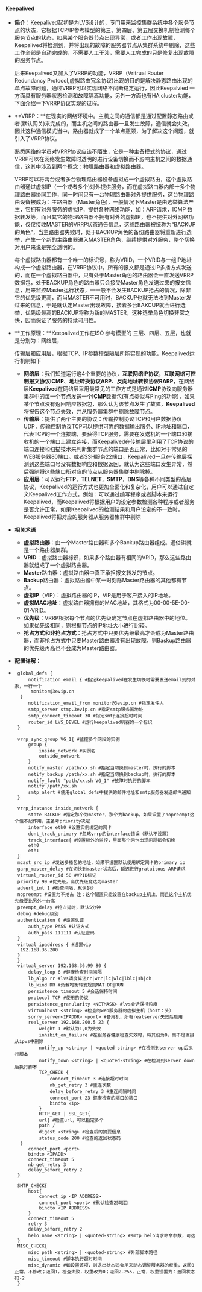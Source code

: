 #### Keepalived

- **简介**：Keepalived起初是为LVS设计的，专门用来监控集群系统中各个服务节点的状态，它根据TCP/IP参考模型的第三、第四层、第五层交换机制检测每个服务节点的状态，如果某个服务器节点出现异常，或者工作出现故障，Keepalived将检测到，并将出现的故障的服务器节点从集群系统中剔除，这些工作全部是自动完成的，不需要人工干涉，需要人工完成的只是修复出现故障的服务节点。

   后来Keepalived又加入了VRRP的功能，VRRP（Vritrual Router Redundancy Protocol,虚拟路由冗余协议)出现的目的是解决静态路由出现的单点故障问题，通过VRRP可以实现网络不间断稳定运行，因此Keepalvied 一方面具有服务器状态检测和故障隔离功能，另外一方面也有HA cluster功能，下面介绍一下VRRP协议实现的过程。

- **VRRP：**在现实的网络环境中。主机之间的通信都是通过配置静态路由或者(默认网关)来完成的，而主机之间的路由器一旦发生故障，通信就会失效，因此这种通信模式当中，路由器就成了一个单点瓶颈，为了解决这个问题，就引入了VRRP协议。

   熟悉网络的学员对VRRP协议应该不陌生，它是一种主备模式的协议，通过VRRP可以在网络发生故障时透明的进行设备切换而不影响主机之间的数据通信，这其中涉及到两个概念：物理路由器和虚拟路由器。

    VRRP可以将两台或者多台物理路由器设备虚拟成一个虚拟路由，这个虚拟路由器通过虚拟IP（一个或者多个)对外提供服务，而在虚拟路由器内部十多个物理路由器协同工作，同一时间只有一台物理路由器对外提供服务，这台物理路由设备被成为：主路由器（Master角色)，一般情况下Master是由选举算法产生，它拥有对外服务的虚拟IP，提供各种网络功能，如：ARP请求，ICMP 数据转发等，而且其它的物理路由器不拥有对外的虚拟IP，也不提供对外网络功能，仅仅接收MASTER的VRRP状态通告信息，这些路由器被统称为“BACKUP的角色”，当主路由器失败时，处于BACKUP角色的备份路由器将重新进行选举，产生一个新的主路由器进入MASTER角色，继续提供对外服务，整个切换对用户来说是完全透明的。

    

     每个虚拟路由器都有一个唯一的标识号，称为VRID，一个VRID与一组IP地址构成一个虚拟路由器，在VRRP协议中，所有的报文都是通过IP多播方式发送的，而在一个虚拟路由器中，只有处于Master角色的路由器会一直发送VRRP数据包，处于BACKUP角色的路由器只会接受Master角色发送过来的报文信息，用来监控Master运行状态，一一般不会发生BACKUP抢占的情况，除非它的优先级更高，而当MASTER不可用时，BACKUP也就无法收到Master发过来的信息，于是就认定Master出现故障，接着多台BAKCUP就会进行选举，优先级最高的BACKUP将称为新的MASTER，这种选举角色切换非常之快，因而保证了服务的持续可用性。

- **工作原理：**Keepalived工作在ISO 参考模型的 三层、四层、五层，也就是分别为：网络层，

  传输层和应用层，根据TCP、IP参数模型隔层所能实现的功能，Keepalived运行机制如下

  - **网络层**：我们知道运行这4个重要的协议，**互联网络IP协议**，**互联网络可控制报文协议ICMP**、**地址转换协议ARP**、**反向地址转换协议RARP**，在网络层**Keepalived**在网络层采用最常见的工作方式是通过**ICMP**协议向服务器集群中的每一个节点发送一个**ICMP**数据包(有点类似与Ping的功能)，如果某个节点没有返回响应数据包，那么认为该节点发生了故障，**Keepalived**将报告这个节点失效，并从服务器集群中剔除故障节点。
  - **传输层**：提供了两个主要的协议：传输控制协议TCP和用户数据协议UDP，传输控制协议TCP可以提供可靠的数据输出服务、IP地址和端口，代表TCP的一个连接端，要获得TCP服务，需要在发送机的一个端口和接收机的一个端口上建立连接，而Keepalived在传输层里利用了TCP协议的端口连接和扫描技术来判断集群节点的端口是否正常，比如对于常见的WEB服务器80端口。或者SSH服务22端口，Keepalived一旦在传输层探测到这些端口号没有数据响应和数据返回，就认为这些端口发生异常，然后强制将这些端口所对应的节点从服务器集群中剔除掉。
  - **应用层**：可以运行**FTP**，**TELNET**，**SMTP**，**DNS**等各种不同类型的高层协议，Keepalived的运行方式也更加全面化和复杂化，用户可以通过自定义Keepalived工作方式，例如：可以通过编写程序或者脚本来运行Keepalived，而Keepalived将根据用户的设定参数检测各种程序或者服务是否允许正常，如果Keepalived的检测结果和用户设定的不一致时，Keepalived将把对应的服务器从服务器集群中剔除

- **相关术语**
  
  - **虚拟路由器**：由一个Master路由器和多个Backup路由器组成。通俗讲就是一个路由器集群。
  - **VRID**：虚拟路由器标识，如果多个路由器有相同的VRID，那么这些路由器就组成了一个虚拟路由器。
  - **Master**路由器：虚拟路由器中真正承担报文转发的节点。 
  - **Backup**路由器：虚拟路由器中某一时刻除Master路由器的其他都有节点。
  - **虚拟IP**（VIP）：虚拟路由器的IP，VIP是用于客户接入的IP地址。
  - **虚拟MAC地址**：虚拟路由器拥有的MAC地址，其格式为00-00-5E-00-01-VRID。
  - **优先级**：VRRP根据每个节点的优先级确定节点在虚拟路由器中的地位。如果优先级相同，则根据节点的IP地址大小进行比较。
  - **抢占方式和非抢占方式**：抢占方式中只要优先级最高才会成为Master路由器，而非抢占方式中只要Master路由器没有出现故障，则Baskup路由器的优先级再高也不会成为Master路由器。
  
- **配置详解：**  

- ```nginx
   global_defs {
       notification_email { #指定keepalived在发生切换时需要发送email到的对象，一行一个
       	monitor@3evip.cn
   	}
       notification_email_from monitor@3evip.cn #指定发件人
       smtp_server stmp.3evip.cn #指定smtp服务器地址
       smtp_connect_timeout 30 #指定smtp连接超时时间
       router_id LVS_DEVEL #运行keepalived机器的一个标识
   }
   
   vrrp_sync_group VG_1{ #监控多个网段的实例
       group {
           inside_network #实例名
           outside_network
       }
       notify_master /path/xx.sh #指定当切换到master时，执行的脚本
       netify_backup /path/xx.sh #指定当切换到backup时，执行的脚本
       notify_fault "path/xx.sh VG_1" #故障时执行的脚本
       notify /path/xx.sh 
       smtp_alert #使用global_defs中提供的邮件地址和smtp服务器发送邮件通知
   }
   
   vrrp_instance inside_network {
       state BACKUP #指定那个为master，那个为backup，如果设置了nopreempt这个值不起作用，主备考priority决定
       interface eth0 #设置实例绑定的网卡
       dont_track_primary #忽略vrrp的interface错误（默认不设置）
       track_interface{ #设置额外的监控，里面那个网卡出现问题都会切换
       eth0
       eth1
   }
   mcast_src_ip #发送多播包的地址，如果不设置默认使用绑定网卡的primary ip
   garp_master_delay #在切换到master状态后，延迟进行gratuitous ARP请求
   virtual_router_id 50 #VPID标记
   priority 99 #优先级，高优先级竞选为master
   advert_int 1 #检查间隔，默认1秒
   nopreempt #设置为不抢占 注：这个配置只能设置在backup主机上，而且这个主机优先级要比另外一台高
   preempt_delay #抢占延时，默认5分钟
   debug #debug级别
   authentication { #设置认证
       auth_type PASS #认证方式
       auth_pass 111111 #认证密码
   }
   virtual_ipaddress { #设置vip
   	192.168.36.200
   }
   }
   virtual_server 192.168.36.99 80 {
       delay_loop 6 #健康检查时间间隔
       lb_algo rr #lvs调度算法rr|wrr|lc|wlc|lblc|sh|dh
       lb_kind DR #负载均衡转发规则NAT|DR|RUN
       persistence_timeout 5 #会话保持时间
       protocol TCP #使用的协议
       persistence_granularity <NETMASK> #lvs会话保持粒度
       virtualhost <string> #检查的web服务器的虚拟主机（host：头） 
       sorry_server<IPADDR> <port> #备用机，所有realserver失效后启用
       real_server 192.168.200.5 23 {
           weight 1 #默认为1,0为失效
           inhibit_on_failure #在服务器健康检查失效时，将其设为0，而不是直接从ipvs中删除 
           notify_up <string> | <quoted-string> #在检测到server up后执行脚本
           notify_down <string> | <quoted-string> #在检测到server down后执行脚本
           TCP_CHECK {
               connect_timeout 3 #连接超时时间
               nb_get_retry 3 #重连次数
               delay_before_retry 3 #重连间隔时间
               connect_port 23 健康检查的端口的端口
               bindto <ip> 
           }
           HTTP_GET | SSL_GET{
           url{ #检查url，可以指定多个
           path /
           digest <string> #检查后的摘要信息
           status_code 200 #检查的返回状态码
   	}
       connect_port <port> 
       bindto <IPADD>
       connect_timeout 5
       nb_get_retry 3
       delay_before_retry 2
   }
   
   SMTP_CHECK{
       host{
           connect_ip <IP ADDRESS>
           connect_port <port> #默认检查25端口
           bindto <IP ADDRESS>
       }
       connect_timeout 5
       retry 3
       delay_before_retry 2
       helo_name <string> | <quoted-string> #smtp helo请求命令参数，可选
   }
   MISC_CHECK{
       misc_path <string> | <quoted-string> #外部脚本路径
       misc_timeout #脚本执行超时时间
       misc_dynamic #如设置该项，则退出状态码会用来动态调整服务器的权重，返回0 正常，不修改；返回1，检查失败，权重改为0；返回2-255，正常，权重设置为：返回状态码-2
   }
   
   ```

   